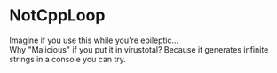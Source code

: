 # NotCppLoop

Imagine if you use this while you're epileptic...<br>Why "Malicious" if you put it in virustotal? Because it generates infinite strings in a console you can try.
